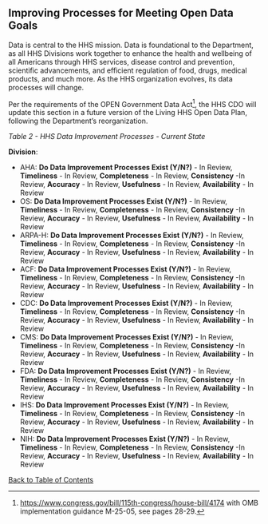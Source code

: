 ## Improving Processes for Meeting Open Data Goals

Data is central to the HHS mission. Data is foundational to the Department, as all HHS Divisions work together to enhance the health and wellbeing of all Americans through HHS services, disease control and prevention, scientific advancements, and efficient regulation of food, drugs, medical products, and much more. As the HHS organization evolves, its data processes will change.  

Per the requirements of the OPEN Government Data Act[^66], the HHS CDO will update this section in a future version of the Living HHS Open Data Plan, following the Department’s reorganization.  

[^66]: <https://www.congress.gov/bill/115th-congress/house-bill/4174> with OMB implementation guidance M-25-05, see pages 28-29.

*Table 2 - HHS Data Improvement Processes - Current State*  

**Division**:  
- AHA: **Do Data Improvement Processes Exist (Y/N?)** - In Review, **Timeliness** - In Review, **Completeness** - In Review, **Consistency** -In Review, **Accuracy** - In Review, **Usefulness** - In Review, **Availability** - In Review  
- OS: **Do Data Improvement Processes Exist (Y/N?)** - In Review, **Timeliness** - In Review, **Completeness** - In Review, **Consistency** -In Review, **Accuracy** - In Review, **Usefulness** - In Review, **Availability** - In Review  
- ARPA-H: **Do Data Improvement Processes Exist (Y/N?)** - In Review, **Timeliness** - In Review, **Completeness** - In Review, **Consistency** -In Review, **Accuracy** - In Review, **Usefulness** - In Review, **Availability** - In Review  
- ACF: **Do Data Improvement Processes Exist (Y/N?)** - In Review, **Timeliness** - In Review, **Completeness** - In Review, **Consistency** -In Review, **Accuracy** - In Review, **Usefulness** - In Review, **Availability** - In Review  
- CDC: **Do Data Improvement Processes Exist (Y/N?)** - In Review, **Timeliness** - In Review, **Completeness** - In Review, **Consistency** -In Review, **Accuracy** - In Review, **Usefulness** - In Review, **Availability** - In Review  
- CMS: **Do Data Improvement Processes Exist (Y/N?)** - In Review, **Timeliness** - In Review, **Completeness** - In Review, **Consistency** -In Review, **Accuracy** - In Review, **Usefulness** - In Review, **Availability** - In Review  
- FDA: **Do Data Improvement Processes Exist (Y/N?)** - In Review, **Timeliness** - In Review, **Completeness** - In Review, **Consistency** -In Review, **Accuracy** - In Review, **Usefulness** - In Review, **Availability** - In Review  
- IHS: **Do Data Improvement Processes Exist (Y/N?)** - In Review, **Timeliness** - In Review, **Completeness** - In Review, **Consistency** -In Review, **Accuracy** - In Review, **Usefulness** - In Review, **Availability** - In Review  
- NIH: **Do Data Improvement Processes Exist (Y/N?)** - In Review, **Timeliness** - In Review, **Completeness** - In Review, **Consistency** -In Review, **Accuracy** - In Review, **Usefulness** - In Review, **Availability** - In Review  

[Back to Table of Contents](#table-of-contents)
